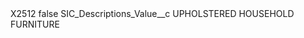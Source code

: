 <?xml version="1.0" encoding="UTF-8"?>
<CustomMetadata xmlns="http://soap.sforce.com/2006/04/metadata" xmlns:xsi="http://www.w3.org/2001/XMLSchema-instance" xmlns:xsd="http://www.w3.org/2001/XMLSchema">
    <label>X2512</label>
    <protected>false</protected>
    <values>
        <field>SIC_Descriptions_Value__c</field>
        <value xsi:type="xsd:string">UPHOLSTERED HOUSEHOLD FURNITURE</value>
    </values>
</CustomMetadata>
